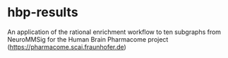# hbp-results
An application of the rational enrichment workflow to ten subgraphs from NeuroMMSig for the Human Brain Pharmacome project (https://pharmacome.scai.fraunhofer.de)
